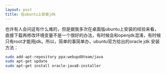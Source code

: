 ```yaml
---
layout: post
title: 在ubuntu上安装jdk
---
```


也许有人会问这有什么难的，但是据我多次在桌面版ubuntu上安装的经验来看，直接下载再修改环境变量不是一个很好的办法，有时候会和openjdk混淆，有时候只有root才能用jdk。所以，简单的事简单办，ubuntu官方给出的oracle jdk 安装方法：

```bash
sudo add-apt-repository ppa:webupd8team/java
sudo apt-get update
sudo apt-get install oracle-java8-installer
``` 
